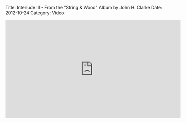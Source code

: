 Title: Interlude III - From the "String & Wood" Album by John H. Clarke
Date: 2012-10-24
Category: Video

<iframe width="560" height="315" src="https://www.youtube.com/embed/54PFoshLpIo" title="YouTube video player" frameborder="0" allow="accelerometer; autoplay; clipboard-write; encrypted-media; gyroscope; picture-in-picture" allowfullscreen></iframe>


